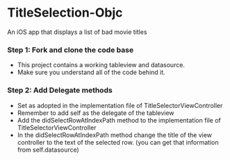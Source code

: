 TitleSelection-Objc
===================

An iOS app that displays a list of bad movie titles

### Step 1: Fork and clone the code base
- This project contains a working tableview and datasource.
- Make sure you understand all of the code behind it.

### Step 2: Add Delegate methods
- Set <UITableViewDelegate> as adopted in the implementation file of TitleSelectorViewController
- Remember to add self as the delegate of the tableview
- Add the didSelectRowAtIndexPath method to the implementation file of TitleSelectorViewController
- In the didSelectRowAtIndexPath method change the title of the view controller to the text of the selected row. (you can get that information from self.datasource)

